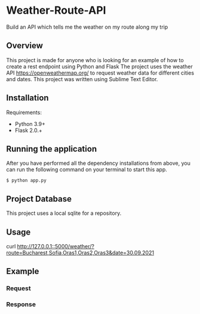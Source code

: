 # Weather-Route-API

Build an API which tells me the weather on my route along my trip


## Overview

This project is made for anyone who is looking for an example of how to create a rest endpoint using Python and Flask
The project uses the  weather API https://openweathermap.org/ to request weather data for different cities and dates.
This project was written using Sublime Text Editor.


## Installation

Requirements:

* Python 3.9+
* Flask 2.0.+


## Running the application

After you have performed all the dependency installations from above, you can run the following command on your terminal to start this app.


```shell
$ python app.py
```


## Project Database

This project uses a local sqlite for a repository.





## Usage
curl http://127.0.0.1::5000/weather/?route=Bucharest,Sofia,Oras1,Oras2,Oras3&date=30.09.2021



## Example

### Request

### Response